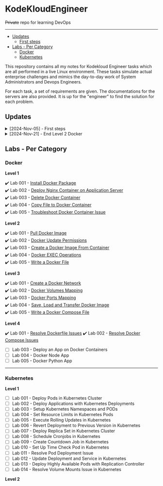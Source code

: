 # KodeKloudEngineer

~~Private~~ repo for learning DevOps

----------------------------------------------

- [Updates](#updates)
    - [First steps](#first-steps)
- [Labs - Per Category](#labs---per-category)
    - [Docker](#docker)
    - [Kubernetes](#kubernetes)
 
       
This repository contains all my notes for Kodekloud Engineer tasks which are all performed in a live Linux environment. These tasks simulate actual enterprise challenges and mimics the day-to-day work of System Administrators and Devops Engineers.

For each task, a set of requirements are given. The documentations for the servers are also provided. It is up for the "engineer" to find the solution for each problem.

## Updates

<details><summary> [2024-Nov-05] - First steps  </summary>

### First steps

Сегодня я начал практиковаться в модулях Docker и Kubernetes. Выполнил первую задачу в блоке Docker.

</details>

<details><summary> [2024-Nov-21] - End Level 2 Docker  </summary>

### End Level 2 Docker

Повторил некоторые команды `docker`, вспомнил `getent`, `curl`, `sed`.
 
`+` docker run   
`+` docker tag   
`+` docker exec   
`+` getent   
`+` curl  
     
`+-` sed   

</details>

## Labs - Per Category 

### Docker 

**Level 1** 

✔️ Lab 001 - [Install Docker Package](./Tasks_Docker/Task001_Install_Docker_Package.md)                  
✔️ Lab 002 - [Deploy Nginx Container on Application Server](./Tasks_Docker/Task002_Deploy_Nginx_Container_on_Application_Server.md)                  
✔️ Lab 003 - [Delete Docker Container](./Tasks_Docker/Task003_Delete_Docker_Container.md)             
✔️ Lab 004 - [Copy File to Docker Container](./Tasks_Docker/Task004_Copy_File_to_Docker_Container.md)             
✔️ Lab 005 - [Troubleshoot Docker Container Issue](./Tasks_Docker/Task005_Troubleshoot_Docker_Container_Issue.md)

**Level 2**

✔️ Lab 001 - [Pull Docker Image](./Tasks_Docker/Task2_001_Pull_Docker_Image.md)                  
✔️ Lab 002 - [Docker Update Permissions](./Tasks_Docker/Task2_002_Docker_Update_Permissions.md)                  
✔️ Lab 003 - [Create a Docker Image From Container](./Tasks_Docker/Task2_003_Create_a_Docker_Image_From_Container.md)                  
✔️ Lab 004 - [Docker EXEC Operations](./Tasks_Docker/Task2_004_Docker_EXEC_Operations.md)          
✔️ Lab 005 - [Write a Docker File](./Tasks_Docker/Task2_005_Write_a_Docker_File.md)   

**Level 3**  

✔️ Lab 001 - [Create a Docker Network](./Tasks_Docker/Task3_001_Create_a_Docker_Network.md)              
✔️ Lab 002 - [Docker Volumes Mapping](./Tasks_Docker/Task3_002_Docker_Volumes_Mapping.md)             
✔️ Lab 003 - [Docker Ports Mapping](./Tasks_Docker/Task3_003_Docker_Ports_Mapping.md)                
✔️ Lab 004 - [Save, Load and Transfer Docker Image](./Tasks_Docker/Task3_004_Save_,_Load_and_Transfer_Docker_Image.md)   
✔️ Lab 005 - [Write a Docker Compose File](./Tasks_Docker/Task3_005_Write_a_Docker_Compose_File.md)  

**Level 4**  

✔️ Lab 001 - [Resolve Dockerfile Issues](./Tasks_Docker/Task4_001_Resolve_Dockerfile_Issues.md)
✔️ Lab 002 - [Resolve Docker Compose Issues](./Tasks_Docker/Task4_002_Resolve_Docker_Compose_Issues.md)
- [ ] Lab 003 - Deploy an App on Docker Containers
- [ ] Lab 004 - Docker Node App
- [ ] Lab 005 - Docker Python App

----------------------------------------------

### Kubernetes

**Level 1** 

- [ ] Lab 001 - Deploy Pods in Kubernetes Cluster
- [ ] Lab 002 - Deploy Applications with Kubernetes Deployments
- [ ] Lab 003 - Setup Kubernetes Namespaces and PODs
- [ ] Lab 004 - Set Resource Limits in Kubernetes Pods
- [ ] Lab 005 - Execute Rolling Updates in Kubernetes
- [ ] Lab 006 - Revert Deployment to Previous Version in Kubernetes
- [ ] Lab 007 - Deploy Replica Set in Kubernetes Cluster
- [ ] Lab 008 - Schedule Cronjobs in Kubernetes
- [ ] Lab 009 - Create Countdown Job in Kubernetes
- [ ] Lab 010 - Set Up Time Check Pod in Kubernetes
- [ ] Lab 011 - Resolve Pod Deployment Issue
- [ ] Lab 012 - Update Deployment and Service in Kubernetes
- [ ] Lab 013 - Deploy Highly Available Pods with Replication Controller
- [ ] Lab 014 - Resolve Volume Mounts Issue in Kubernetes
      
**Level 2**
